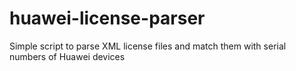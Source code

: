 # huawei-license-parser
Simple script to parse XML license files and match them with serial numbers of Huawei devices
